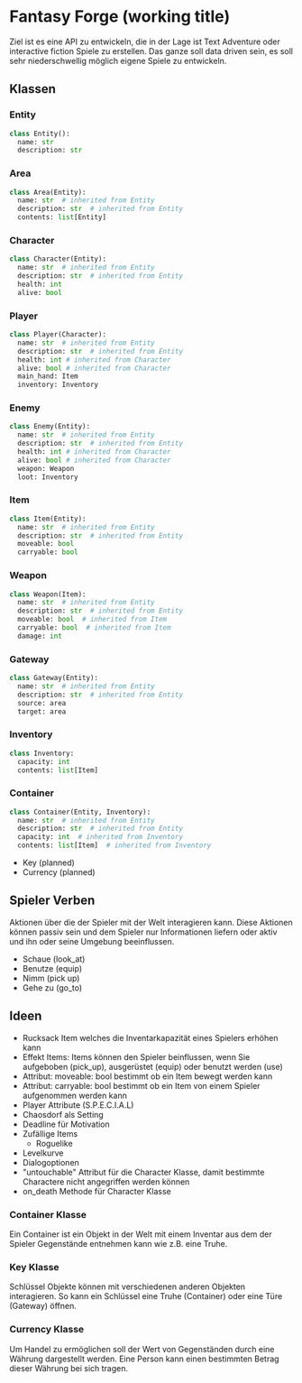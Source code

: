 # Fantasy Forge (working title)

Ziel ist es eine API zu entwickeln, die in der Lage ist Text Adventure oder interactive fiction Spiele zu erstellen. Das ganze soll data driven sein, es soll sehr niederschwellig möglich eigene Spiele zu entwickeln.

## Klassen

### Entity

```python
class Entity():
  name: str
  description: str
```

### Area

```python
class Area(Entity):
  name: str  # inherited from Entity
  description: str  # inherited from Entity
  contents: list[Entity]
```

### Character

```python
class Character(Entity):
  name: str  # inherited from Entity
  description: str  # inherited from Entity
  health: int
  alive: bool
```

### Player

```python
class Player(Character):
  name: str  # inherited from Entity
  description: str  # inherited from Entity
  health: int # inherited from Character
  alive: bool # inherited from Character
  main_hand: Item
  inventory: Inventory
```

### Enemy

```python
class Enemy(Entity):
  name: str  # inherited from Entity
  description: str  # inherited from Entity
  health: int # inherited from Character
  alive: bool # inherited from Character
  weapon: Weapon
  loot: Inventory
```

### Item

```python
class Item(Entity):
  name: str  # inherited from Entity
  description: str  # inherited from Entity
  moveable: bool
  carryable: bool
```

### Weapon

```python
class Weapon(Item):
  name: str  # inherited from Entity
  description: str  # inherited from Entity
  moveable: bool  # inherited from Item
  carryable: bool  # inherited from Item
  damage: int
```

### Gateway

```python
class Gateway(Entity):
  name: str  # inherited from Entity
  description: str  # inherited from Entity
  source: area
  target: area
```

### Inventory

```python
class Inventory:
  capacity: int
  contents: list[Item]
```

### Container

```python
class Container(Entity, Inventory):
  name: str  # inherited from Entity
  description: str  # inherited from Entity
  capacity: int  # inherited from Inventory
  contents: list[Item]  # inherited from Inventory
```

- Key (planned)
- Currency (planned)

## Spieler Verben

Aktionen über die der Spieler mit der Welt interagieren kann. Diese Aktionen können passiv sein und dem Spieler nur Informationen liefern oder aktiv und ihn oder seine Umgebung beeinflussen.

- Schaue (look_at)
- Benutze (equip)
- Nimm (pick up)
- Gehe zu (go_to)

## Ideen

- Rucksack Item welches die Inventarkapazität eines Spielers erhöhen kann
- Effekt Items: Items können den Spieler beinflussen, wenn Sie aufgeboben (pick_up), ausgerüstet (equip) oder benutzt werden (use)
- Attribut: moveable: bool bestimmt ob ein Item bewegt werden kann
- Attribut: carryable: bool bestimmt ob ein Item von einem Spieler aufgenommen werden kann
- Player Attribute (S.P.E.C.I.A.L)
- Chaosdorf als Setting
- Deadline für Motivation
- Zufällige Items
  - Roguelike
- Levelkurve
- Dialogoptionen
- "untouchable" Attribut für die Character Klasse, damit bestimmte Charactere nicht angegriffen werden können
- on_death Methode für Character Klasse

### Container Klasse

Ein Container ist ein Objekt in der Welt mit einem Inventar aus dem der Spieler Gegenstände entnehmen kann wie z.B. eine Truhe.

### Key Klasse

Schlüssel Objekte können mit verschiedenen anderen Objekten interagieren. So kann ein Schlüssel eine Truhe (Container) oder eine Türe (Gateway) öffnen.

### Currency Klasse

Um Handel zu ermöglichen soll der Wert von Gegenständen durch eine Währung dargestellt werden. Eine Person kann einen bestimmten Betrag dieser Währung bei sich tragen.
